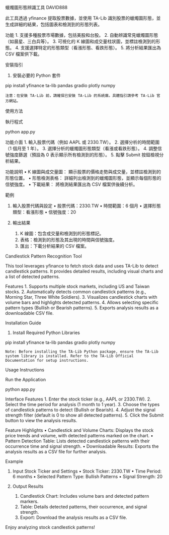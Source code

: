 蠟燭圖形態辨識工具 DAVID888

此工具透過 yfinance 提取股票數據，並使用 TA-Lib 識別股票的蠟燭圖形態，並生成詳細的結果，包括圖表和檢測到的形態列表。

功能
	1.	支援多種股票市場數據，包括美股和台股。
	2.	自動辨識常見蠟燭圖形態（如晨星、三白兵等）。
	3.	可視化的 K 線圖和成交量柱狀圖，並標註檢測到的形態。
	4.	支援選擇特定的形態類型（看漲形態、看跌形態）。
	5.	將分析結果匯出為 CSV 檔案供下載。

安裝指引

1. 安裝必要的 Python 套件

pip install yfinance ta-lib pandas gradio plotly numpy

	注意：在安裝 TA-Lib 前，請確保已安裝 TA-Lib 的系統庫。具體指引請參考 TA-Lib 官方網站。

使用方法

執行程式

python app.py

功能介面
	1.	輸入股票代碼（例如 AAPL 或 2330.TW）。
	2.	選擇分析的時間範圍（1 個月至 1 年）。
	3.	選擇分析的蠟燭圖形態類型（看漲或看跌形態）。
	4.	調整信號強度篩選（預設為 0 表示顯示所有檢測到的形態）。
	5.	點擊 Submit 按鈕檢視分析結果。

功能說明
	•	K 線圖與成交量圖： 顯示股票的價格走勢與成交量，並標註檢測到的形態位置。
	•	形態檢測表格： 詳細列出檢測到的蠟燭圖形態，並顯示每個形態的信號強度。
	•	下載結果： 將檢測結果匯出為 CSV 檔案供後續分析。

範例

1. 輸入股票代碼與設定
	•	股票代碼：2330.TW
	•	時間範圍：6 個月
	•	選擇形態類型：看漲形態
	•	信號強度：20

2. 輸出結果
	1.	K 線圖：包含成交量和檢測到的形態標記。
	2.	表格：檢測到的形態及其出現的時間與信號強度。
	3.	匯出：下載分析結果的 CSV 檔案。

Candlestick Pattern Recognition Tool

This tool leverages yfinance to fetch stock data and uses TA-Lib to detect candlestick patterns. It provides detailed results, including visual charts and a list of detected patterns.

Features
	1.	Supports multiple stock markets, including US and Taiwan stocks.
	2.	Automatically detects common candlestick patterns (e.g., Morning Star, Three White Soldiers).
	3.	Visualizes candlestick charts with volume bars and highlights detected patterns.
	4.	Allows selecting specific pattern types (Bullish or Bearish patterns).
	5.	Exports analysis results as a downloadable CSV file.

Installation Guide

1. Install Required Python Libraries

pip install yfinance ta-lib pandas gradio plotly numpy

	Note: Before installing the TA-Lib Python package, ensure the TA-Lib system library is installed. Refer to the TA-Lib Official Documentation for setup instructions.

Usage Instructions

Run the Application

python app.py

Interface Features
	1.	Enter the stock ticker (e.g., AAPL or 2330.TW).
	2.	Select the time period for analysis (1 month to 1 year).
	3.	Choose the types of candlestick patterns to detect (Bullish or Bearish).
	4.	Adjust the signal strength filter (default is 0 to show all detected patterns).
	5.	Click the Submit button to view the analysis results.

Feature Highlights
	•	Candlestick and Volume Charts: Displays the stock price trends and volume, with detected patterns marked on the chart.
	•	Pattern Detection Table: Lists detected candlestick patterns with their occurrence time and signal strength.
	•	Downloadable Results: Exports the analysis results as a CSV file for further analysis.

Example

1. Input Stock Ticker and Settings
	•	Stock Ticker: 2330.TW
	•	Time Period: 6 months
	•	Selected Pattern Type: Bullish Patterns
	•	Signal Strength: 20

2. Output Results
	1.	Candlestick Chart: Includes volume bars and detected pattern markers.
	2.	Table: Details detected patterns, their occurrence, and signal strength.
	3.	Export: Download the analysis results as a CSV file.

Enjoy analyzing stock candlestick patterns!
